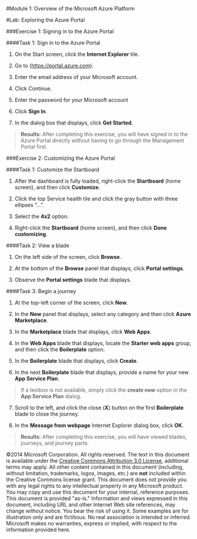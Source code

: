 ﻿#Module 1: Overview of the Microsoft Azure Platform

#Lab: Exploring the Azure Portal

###Exercise 1: Signing in to the Azure Portal

####Task 1: Sign in to the Azure Portal

1.	On the Start screen, click the **Internet Explorer** tile.

2.	Go to (https://portal.azure.com).

3.	Enter the email address of your Microsoft account.

4.	Click Continue.

5.	Enter the password for your Microsoft account

6.	Click **Sign In**.

7.	In the dialog box that displays, click **Get Started**.

>**Results**: After completing this exercise, you will have signed in to the Azure Portal directly without having to go through the Management Portal first.

###Exercise 2: Customizing the Azure Portal

####Task 1: Customize the Startboard

1.	After the dashboard is fully loaded, right-click the **Startboard** (home screen), and then click **Customize**.

2.	Click the top Service health tile and click the gray button with three ellipses “…”.

3.	Select the **4x2** option.

4.	Right-click the **Startboard** (home screen), and then click **Done customizing**.

####Task 2: View a blade

1.	On the left side of the screen, click **Browse**.

2.	At the bottom of the **Browse** panel that displays, click **Portal settings**.

3.	Observe the **Portal settings** blade that displays.

####Task 3: Begin a journey

1.	At the top-left corner of the screen, click **New**.

2.	In the **New** panel that displays, select any category and then click **Azure Marketplace**.

3.	In the **Marketplace** blade that displays, click **Web Apps**.

4.	In the **Web Apps** blade that displays, locate the **Starter web apps** group, and then click the **Boilerplate** option.

5.	In the **Boilerplate** blade that displays, click **Create**.

6.	In the next **Boilerplate** blade that displays, provide a name for your new **App Service Plan**.

  > If a textbox is not available, simply click the **create new** option in the **App Service Plan** dialog.

7. Scroll to the left, and click the close (**X**) button on the first **Boilerplate** blade to close the journey.

8.	In the **Message from webpage** Internet Explorer dialog box, click **OK**.

> **Results**: After completing this exercise, you will have viewed blades, journeys, and journey parts.

©2014 Microsoft Corporation. All rights reserved.  The text in this document is available under the [Creative Commons Attribution 3.0 License](https://creativecommons.org/licenses/by/3.0/legalcode "Creative Commons Attribution 3.0 License"), additional terms may apply.  All other content contained in this document (including, without limitation, trademarks, logos, images, etc.) are **not** included within the Creative Commons license grant.  This document does not provide you with any legal rights to any intellectual property in any Microsoft product. You may copy and use this document for your internal, reference purposes.  
This document is provided "as-is." Information and views expressed in this document, including URL and other Internet Web site references, may change without notice. You bear the risk of using it. Some examples are for illustration only and are fictitious. No real association is intended or inferred. Microsoft makes no warranties, express or implied, with respect to the information provided here.  

